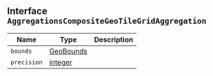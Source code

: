 ## Interface `AggregationsCompositeGeoTileGridAggregation`

| Name | Type | Description |
| - | - | - |
| `bounds` | [GeoBounds](./GeoBounds.md) | &nbsp; |
| `precision` | [integer](./integer.md) | &nbsp; |
